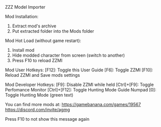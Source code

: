 ZZZ Model Importer

Mod Installation:
1. Extract mod's archive
2. Put extracted folder into the Mods folder

Mod Hot Load (without game restart):
1. Install mod
2. Hide modded character from screen (switch to another)
3. Press F10 to reload ZZMI

Mod User Hotkeys:
[F12]: Toggle this User Guide
[F6]: Toggle ZZMI
[F10]: Reload ZZMI and Save mods settings

Mod Developer Hotkeys:
[F9]: Disable ZZMI while held
[Ctrl]+[F9]: Toggle Perfomance Monitor
[Ctrl]+[F12]: Toggle Hunting Mode Guide
Numpad [0]: Toggle Hunting Mode (green text)

You can find more mods at:
https://gamebanana.com/games/19567
https://discord.com/invite/agmg

Press F10 to not show this message again